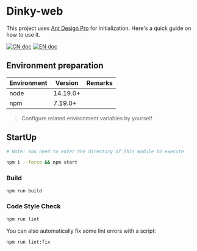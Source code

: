 # Dinky-web

This project uses [Ant Design Pro](https://pro.ant.design) for initialization. Here's a quick guide on how to use it.

[![CN doc](https://img.shields.io/badge/文档-中文版-blue.svg)](README_zh_CN.md) [![EN doc](https://img.shields.io/badge/document-English-blue.svg)](README.md)

## Environment preparation

| Environment | Version  | Remarks |
| ----------- | -------- | ------- |
| node        | 14.19.0+ |         |
| npm         | 7.19.0+  |         |

> Configure related environment variables by yourself

## StartUp

```bash
# Note: You need to enter the directory of this module to execute

npm i --force && npm start
```

### Build

```bash
npm run build
```

### Code Style Check

```bash
npm run lint
```

You can also automatically fix some lint errors with a script:

```bash
npm run lint:fix
```

